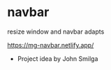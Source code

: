 # navbar

resize window and navbar adapts

https://mg-navbar.netlify.app/

* Project idea by John Smilga
